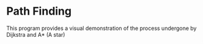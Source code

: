 # Path Finding
This program provides a visual demonstration of the process undergone by Dijkstra and A* (A star)

